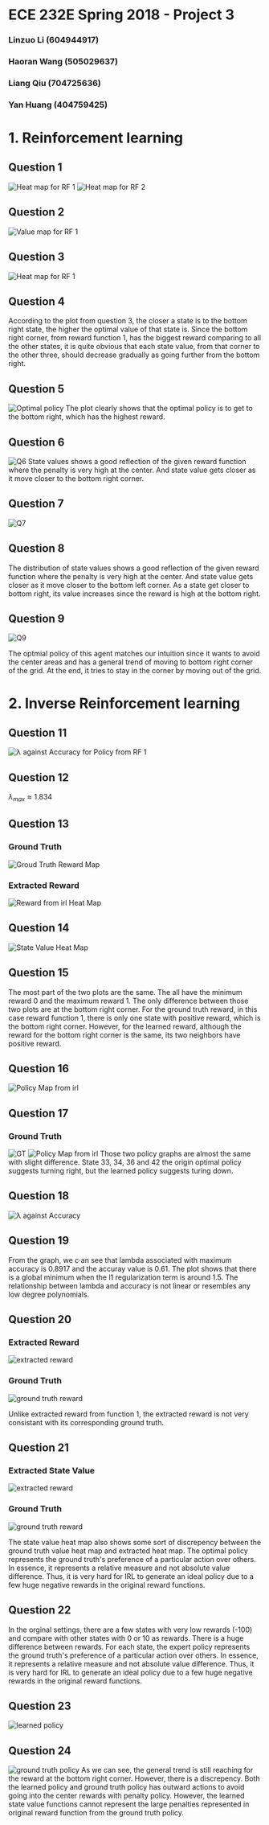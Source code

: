 # ECE 232E Spring 2018 - Project 3

### Linzuo Li (604944917)

### Haoran Wang (505029637)

### Liang Qiu (704725636)

### Yan Huang (404759425)


# 1. Reinforcement learning

## Question 1

![Heat map for RF 1](./plots/Wang/Q1_1.png)
![Heat map for RF 2](./plots/Wang/Q1_2.png)

## Question 2

![Value map for RF 1](./plots/Wang/Q2.png)

## Question 3

![Heat map for RF 1](plots/Wang/Q3.png)

## Question 4
According to the plot from question 3, the closer a state is to the bottom right state, the higher the optimal value of that state is. Since the bottom right corner, from reward function 1, has the biggest reward comparing to all the other states, it is quite obvious that each state value, from that corner to the other three, should decrease gradually as going further from the bottom right.  
## Question 5

![Optimal policy](plots/Wang/Q5.png)
The plot clearly shows that the optimal policy is to get to the bottom right, which has the highest reward. 

[comment]: # (It could be possible to get the optimal action by only observing the neighbor. Based on the RL algorithm, the optimal value of the neighbors already refect the maximum value considering their neighbors. Therefore, the state value of its neighbors fully illustrate the optimal value from the whole state set.)

## Question 6
![Q6](plots/linzuo/Q6_1.png)
State values shows a good reflection of the given reward function where the penalty is very high at the center. And state value gets closer as it move closer to the bottom right corner.
## Question 7
![Q7](plots/linzuo/Q7_1.png)
## Question 8
The distribution of state values shows a good reflection of the given reward function where the penalty is very high at the center. And state value gets closer as it move closer to the bottom left corner. As a state get closer to bottom right, its value increases since the reward is high at the bottom right.
## Question 9
![Q9](plots/linzuo/Q9_1.png)

The optmial policy of this agent matches our intuition since it wants to avoid the center areas and has a general trend of moving to bottom right corner of the grid. At the end, it tries to stay in the corner by moving out of the grid.
# 2. Inverse Reinforcement learning

## Question 11

![λ against Accuracy for Policy from RF 1](plots/Wang/Q11.png)

## Question 12

$\lambda_{max} \approx 1.834$

## Question 13

### Ground Truth
![Groud Truth Reward Map](plots/Wang/Q1_1.png)

### Extracted Reward
![Reward from irl Heat Map](plots/Wang/Q13.png)

## Question 14

![State Value Heat Map](plots/Wang/Q14.png)

## Question 15

The most part of the two plots are the same. The all have the minimum reward 0 and the maximum reward 1. The only difference between those two plots are at the bottom right corner. For the ground truth reward, in this case reward function 1, there is only one state with positive reward, which is the bottom right corner. However, for the learned reward, although the reward for the bottom right corner is the same, its two neighbors have positive reward. 

## Question 16

![Policy Map from irl](plots/Wang/Q16.png)

## Question 17
### Ground Truth
![GT](plots/Wang/Q5.png)
![Policy Map from irl](plots/Wang/Q16.png)
Those two policy graphs are almost the same with slight difference. State 33, 34, 36 and 42 the origin optimal policy suggests turning right, but the learned policy suggests turing down. 

## Question 18
![λ against Accuracy](./plots/linzuo/Q18_1.png)

## Question 19

From the graph, we c·an see that lambda associated with maximum accuracy is  0.8917 and the accuray value is 0.61. The plot shows that there is a global minimum when the l1 regularization term is around 1.5. The relationship between lambda and accuracy is not linear or resembles any low degree polynomials.


## Question 20
### Extracted Reward
![extracted reward](./plots/linzuo/Q20_1.png)
### Ground Truth
![ground truth reward](./plots/linzuo/Q20_2.png)

Unlike extracted reward from function 1, the extracted reward is not very consistant with its corresponding ground truth.

## Question 21
### Extracted State Value
![extracted reward](./plots/linzuo/Q21_1.png)
### Ground Truth
![ground truth reward](./plots/linzuo/Q21_2.png)

The state value heat map also shows some sort of discrepency between the ground truth value heat map and extracted heat map. The optimal policy represents the ground truth's preference of a particular action over others. In essence, it represents a relative measure and not absolute value difference. Thus, it is very hard for IRL to generate an ideal policy due to a few huge negative rewards in the original reward functions. 


## Question 22

In the orginal settings, there are a few states with very low rewards (-100) and compare with other states with 0 or 10 as rewards. There is a huge difference between rewards. For each state, the expert policy represents the ground truth's preference of a particular action over others. In essence, it represents a relative measure and not absolute value difference. Thus, it is very hard for IRL to generate an ideal policy due to a few huge negative rewards in the original reward functions. 

## Question 23
![learned policy](./plots/linzuo/Q23_1.png)


## Question 24

![ground truth policy](./plots/linzuo/Q24_1.png)
As we can see, the general trend is still reaching for the reward at the bottom right corner. However, there is a discrepency. Both the learned policy and ground truth policy has outward actions to avoid going into the center rewards with penalty policy. However, the learned state value functions cannot represent the large penalties represented in original reward function from the ground truth policy.  
